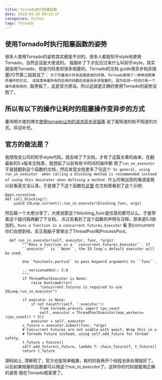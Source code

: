 ```yaml
---
title: Tornado执行阻塞函数
date: 2018-04-18 09:32:17
categories: Python
tags: Tornado
---
```

## 使用Tornado时执行阻塞函数的姿势
很多人使用Tornado的姿势其实都是不对的，很多人都是知乎style地使用Tornado，当然这话是大佬说的。
我脑补了下才反应过来什么叫知乎style，其实就指用Tornado，但是代码里却很多阻塞的。Tornado的文档
guide里异步和非阻塞I/O节第二段就说了：
`为了尽量减少并发连接造成的开销，Tornado使用了一种单线程事件循环的方式。
这就意味着所有的应用代码都应该是异步非阻塞的, 因为在同一时间只有一个操作是有效的.`
敲黑板了，这是官方原话，所以这就是正确的使用Tornado的姿势没跑了。
## 所以有以下的操作让耗时的阻塞操作变异步的方式
董伟明大佬的博文[使用tornado让你的请求异步非阻塞](http://www.dongwm.com/archives/shi-yong-tornadorang-ni-de-qing-qiu-yi-bu-fei-zu-sai/)
说了我知道的和不知道的方式，欢迎补充。
## 官方的做法是？
我想改变公司的知乎style代码，就去啃了下文档，才有了这篇文章的由来，在翻最新的5.x版本文档里，我想起了以前有些卡时间的操作都
用了`run_on_exexutor`于是就翻到这个函数的文档，然后发现文档里多了句这个` In general, using run_in_executor 
when calling a blocking method is recommended instead of using this decorator when defining a method.`
什么时候出现的难道是我以前看英文没认真。于是搜了下这个函数在[这里](http://www.tornadoweb.org/en/stable/guide/coroutines.html#calling-blocking-functions)
在文档里看到了这个示例:

```
@gen.coroutine
def call_blocking():
    yield IOLoop.current().run_in_executor(blocking_func, args)
```
然后跟一个大佬分享了，大佬说那这个blocking_func是任意的都可以么，于是带着这个疑问我再翻了下文档，
点过去看到了这个函数的声明与注释，原来是5.0新加的。`Runs a function in a concurrent.futures.Executor` 看
到concurrent你们会想到啥，反正我脑子里冒出了ThreadPool和ProcessPool。
```
  def run_in_executor(self, executor, func, *args):
        """Runs a function in a ``concurrent.futures.Executor``. If
        ``executor`` is ``None``, the IO loop's default executor will be used.

        Use `functools.partial` to pass keyword arguments to ``func``.

        .. versionadded:: 5.0
        """
        if ThreadPoolExecutor is None:
            raise RuntimeError(
                "concurrent.futures is required to use IOLoop.run_in_executor")

        if executor is None:
            if not hasattr(self, '_executor'):
                from tornado.process import cpu_count
                self._executor = ThreadPoolExecutor(max_workers=(cpu_count() * 5))
            executor = self._executor
        c_future = executor.submit(func, *args)
        # Concurrent Futures are not usable with await. Wrap this in a
        # Tornado Future instead, using self.add_future for thread-safety.
        t_future = Future()
        self.add_future(c_future, lambda f: chain_future(f, t_future))
        return t_future
```
源码如上, 清晰明了，官方也是简单粗暴，耗时的我再开个线程池来处理就好了。
以后如果阻塞的函数都可以用这个run_in_executor了。这样你的代码就能用正确的姿势
跑在Tornado框架里了。


